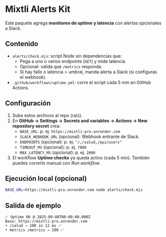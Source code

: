 # Mixtli Alerts Kit

Este paquete agrega **monitoreo de uptime y latencia** con alertas opcionales a Slack.

## Contenido
- `alerts/check.mjs`: script Node sin dependencias que:
  - Pega a uno o varios endpoints (`GET`) y mide latencia.
  - Opcional: valida que `/metrics` responda.
  - Si hay fallo o latencia > umbral, manda alerta a Slack (si configuras el webhook).
- `.github/workflows/uptime.yml`: corre el script cada 5 min en GitHub Actions.

## Configuración
1. Sube estos archivos al repo (raíz).
2. En **GitHub → Settings → Secrets and variables → Actions → New repository secret** crea:
   - `BASE_URL`: p. ej. `https://mixtli-pro.onrender.com`
   - `SLACK_WEBHOOK_URL` (opcional): Webhook entrante de Slack.
   - `ENDPOINTS` (opcional): p. ej. `"/,/salud,/api/users"`
   - `TIMEOUT_MS` (opcional): p. ej. `7000`
   - `MAX_LATENCY_MS` (opcional): p. ej. `2000`
3. El workflow **Uptime checks** ya queda activo (cada 5 min). También puedes correrlo manual con *Run workflow*.

## Ejecución local (opcional)
```bash
BASE_URL=https://mixtli-pro.onrender.com node alerts/check.mjs
```

## Salida de ejemplo
```
✅ Uptime OK @ 2025-09-08T00:00:00.000Z
Base: https://mixtli-pro.onrender.com
• /salud → 200 in 12 ms ✅
• metrics /metrics → 200 ✅
```
